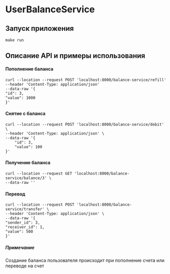 # UserBalanceService

## Запуск приложения
```
make run
```

## Описание API и примеры использования

#### Пополнение баланса
```
curl --location --request POST 'localhost:8000/balance-service/refill' 
--header 'Content-Type: application/json' 
--data-raw '{
"id": 3,
"value": 1000
}'
```
#### Снятие с баланса
```
curl --location --request POST 'localhost:8000/balance-service/debit' \
--header 'Content-Type: application/json' \
--data-raw '{
    "id": 3,
    "value": 100
}'
```
#### Получение баланса
```
curl --location --request GET 'localhost:8000/balance-service/balance/3' \
--data-raw ''
```
#### Перевод
```
curl --location --request POST 'localhost:8000/balance-service/transfer' \
--header 'Content-Type: application/json' \
--data-raw '{
"sender_id": 3,
"receiver_id": 1,
"value": 500
}'
```

##### Примечание
Создание баланса пользователя происходит при пополнение счета или переводе на счет